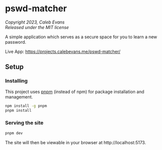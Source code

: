 # pswd-matcher

_Copyright 2023, Caleb Evans_  
_Released under the MIT license_

A simple application which serves as a secure space for you to learn a new
password.

Live App: https://projects.calebevans.me/pswd-matcher/

## Setup

### Installing

This project uses [pnpm][pnpm] (instead of npm) for package installation and
management.

[pnpm]: https://pnpm.io/

```bash
npm install -g pnpm
pnpm install
```

### Serving the site

```bash
pnpm dev
```

The site will then be viewable in your browser at http://localhost:5173.
